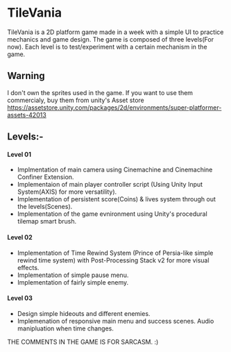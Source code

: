 # TileVania

TileVania is a 2D platform game made in a week with a simple UI to practice mechanics and game design. 
The game is composed of three levels(For now). Each level is to test/experiment with a certain mechanism in the game.

## Warning 

I don't own the sprites used in the game. If you want to use them commercialy, buy them from unity's Asset store
https://assetstore.unity.com/packages/2d/environments/super-platformer-assets-42013

## Levels:-

#### Level 01

* Implmentation of main camera using Cinemachine and Cinemachine Confiner Extension.
* Implementaion of main player controller script (Using Unity Input System(AXIS) for more versatility).
* Implementation of persistent score(Coins) & lives system through out the levels(Scenes).
* Implementation of the game evnironment using Unity's procedural tilemap smart brush.

#### Level 02

* Implementation of Time Rewind System (Prince of Persia-like simple rewind time system) with Post-Processing Stack v2 for more visual effects.
* Implementation of simple pause menu.
* Implementation of fairly simple enemy.

#### Level 03

* Design  simple hideouts and different enemies.
* Implemenation of responsive main menu and success scenes. Audio manipluation when time changes.

THE COMMENTS IN THE GAME IS FOR SARCASM.  :)


